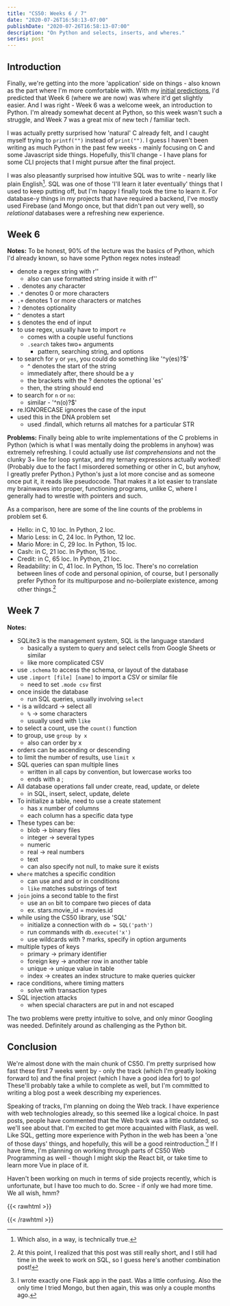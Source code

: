 ```yaml
---
title: "CS50: Weeks 6 / 7"
date: "2020-07-26T16:58:13-07:00"
publishDate: "2020-07-26T16:58:13-07:00"
description: "On Python and selects, inserts, and wheres."
series: post
---
```


## Introduction
Finally, we're getting into the more 'application' side on things - also known as the part where I'm more comfortable with. With my [initial predictions](https://kewbish.github.io/blog/posts/200621/), I'd predicted that Week 6 (where we are now) was where it'd get slightly easier. And I was right - Week 6 was a welcome week, an introduction to Python. I'm already somewhat decent at Python, so this week wasn't such a struggle, and Week 7 was a great mix of new tech / familiar tech.  

I was actually pretty surprised how 'natural' C already felt, and I caught myself trying to `printf("")` instead of `print("")`. I guess I haven't been writing as much Python in the past few weeks - mainly focusing on C and some Javascript side things. Hopefully, this'll change - I have plans for some CLI projects that I might pursue after the final project.  

I was also pleasantly surprised how intuitive SQL was to write - nearly like plain English[^1]. SQL was one of those 'I'll learn it later eventually' things that I used to keep putting off, but I'm happy I finally took the time to learn it. For database-y things in my projects that have required a backend, I've mostly used Firebase (and Mongo once, but that didn't pan out very well), so *relational* databases were a refreshing new experience.

## Week 6
**Notes:**
To be honest, 90% of the lecture was the basics of Python, which I'd already known, so have some Python regex notes instead!
- denote a regex string with r''
	- also can use formatted string inside it with rf''
- `.` denotes any character
- `.*` denotes 0 or more characters
- `.+` denotes 1 or more characters or matches
- `?` denotes optionality
- `^` denotes a start
- `$` denotes the end of input
- to use regex, usually have to import `re`
	- comes with a couple useful functions
	- `.search` takes two+ arguments
		- pattern, searching string, and options
- to search for `y` or `yes`, you could do something like '^y(es)?$'
	- ^ denotes the start of the string
	- immediately after, there should be a y
	- the brackets with the ? denotes the optional 'es'
	- then, the string should end
- to search for `n` or `no`:
	- similar - '^n(o)?$'
- re.IGNORECASE ignores the case of the input
- used this in the DNA problem set
	- used .findall, which returns all matches for a particular STR

**Problems:**
Finally being able to write implementations of the C problems in Python (which is what I was mentally doing the problems in anyhow) was extremely refreshing. I could actually use *list comprehensions* and not the clunky 3+ line for loop syntax, and my ternary expressions actually worked! (Probably due to the fact I misordered something or other in C, but anyhow, I greatly prefer Python.) Python's just a lot more concise and as someone once put it, it reads like pseudocode. That makes it a lot easier to translate my brainwaves into proper, functioning programs, unlike C, where I generally had to wrestle with pointers and such.

As a comparison, here are some of the line counts of the problems in problem set 6.
- Hello: in C, 10 loc. In Python, 2 loc.
- Mario Less: in C, 24 loc. In Python, 12 loc.
- Mario More: in C, 29 loc. In Python, 15 loc.
- Cash: in C, 21 loc. In Python, 15 loc.
- Credit: in C, 65 loc. In Python, 21 loc.
- Readability: in C, 41 loc. In Python, 15 loc.
There's no correlation between lines of code and personal opinion, of course, but I personally prefer Python for its multipurpose and no-boilerplate existence, among other things.[^2]

## Week 7
**Notes:**
- SQLite3 is the management system, SQL is the language standard
    - basically a system to query and select cells from Google Sheets or similar 
    - like more complicated CSV
- use `.schema` to access the schema, or layout of the database
- use `.import [file] [name]` to import a CSV or similar file
    - need to set `.mode csv` first
- once inside the database
    - run SQL queries, usually involving `select`
- `*` is a wildcard -> select all
    - `%` -> some characters
    - usually used with `like`
- to select a count, use the `count()` function
- to group, use `group by x`
    - also can order by x
- orders can be ascending or descending
- to limit the number of results, use `limit x`
- SQL queries can span multiple lines
    - written in all caps by convention, but lowercase works too
    - ends with a ;
- All database operations fall under create, read, update, or delete
    - in SQL, insert, select, update, delete
- To initialize a table, need to use a create statement
    - has x number of columns
    - each column has a specific data type
- These types can be:
    - blob -> binary files
    - integer -> several types
    - numeric
    - real -> real numbers
    - text
    - can also specify not null, to make sure it exists
- `where` matches a specific condition
    - can use and and or in conditions
    - `like` matches substrings of text
- `join` joins a second table to the first
    - use an `on` bit to compare two pieces of data
    - ex. stars.movie_id = movies.id
- while using the CS50 library, use 'SQL'
    - initialize a connection with `db = SQL('path')`
    - run commands with `db.execute('x')`
    - use wildcards with ? marks, specify in option arguments
- multiple types of keys
    - primary -> primary identifier
    - foreign key -> another row in another table
    - unique -> unique value in table
    - index -> creates an index structure to make queries quicker
- race conditions, where timing matters
    - solve with transaction types
- SQL injection attacks
    - when special characters are put in and not escaped

The two problems were pretty intuitive to solve, and only minor Googling was needed. Definitely around as challenging as the Python bit.

## Conclusion
We're almost done with the main chunk of CS50. I'm pretty surprised how fast these first 7 weeks went by - only the track (which I'm greatly looking forward to) and the final project (which I have a good idea for) to go! These'll probably take a while to complete as well, but I'm committed to writing a blog post a week describing my experiences.

Speaking of tracks, I'm planning on doing the Web track. I have experience with web technologies already, so this seemed like a logical choice. In past posts, people have commented that the Web track was a little outdated, so we'll see about that. I'm excited to get more acquainted with Flask, as well. Like SQL, getting more experience with Python in the web has been a 'one of those days' things, and hopefully, this will be a good reintroduction.[^3] If I have time, I'm planning on working through parts of CS50 Web Programming as well - though I might skip the React bit, or take time to learn more Vue in place of it.

Haven't been working on much in terms of side projects recently, which is unfortunate, but I have too much to do. Scree - if only we had more time. We all wish, hmm? 

[^1]: Which also, in a way, is technically true.

[^2]: At this point, I realized that this post was still really short, and I still had time in the week to work on SQL, so I guess here's another combination post!

[^3]: I wrote exactly one Flask app in the past. Was a little confusing. Also the only time I tried Mongo, but then again, this was only a couple months ago.

{{< rawhtml >}}
<!--okay aadi have a birthday acknowledgement :tada:-->
{{< /rawhtml >}}